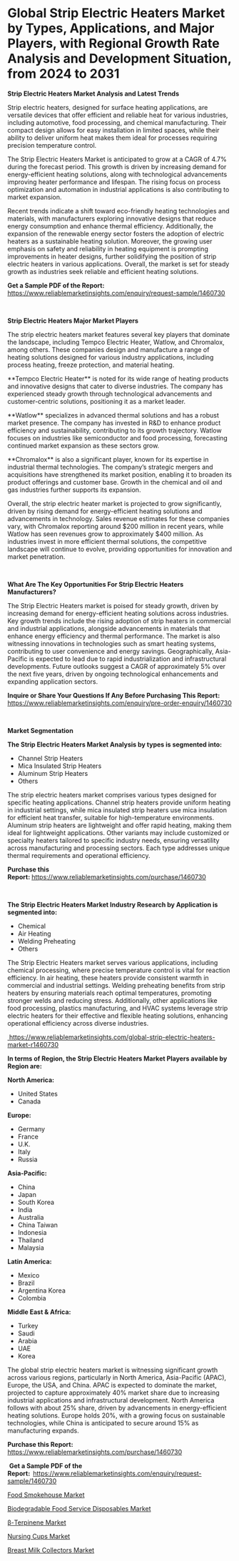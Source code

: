 <p><h1>Global Strip Electric Heaters Market by Types, Applications, and Major Players, with Regional Growth Rate Analysis and Development Situation, from 2024 to 2031</h1></p><p><strong>Strip Electric Heaters Market Analysis and Latest Trends</strong></p>
<p><p>Strip electric heaters, designed for surface heating applications, are versatile devices that offer efficient and reliable heat for various industries, including automotive, food processing, and chemical manufacturing. Their compact design allows for easy installation in limited spaces, while their ability to deliver uniform heat makes them ideal for processes requiring precision temperature control.</p><p>The Strip Electric Heaters Market is anticipated to grow at a CAGR of 4.7% during the forecast period. This growth is driven by increasing demand for energy-efficient heating solutions, along with technological advancements improving heater performance and lifespan. The rising focus on process optimization and automation in industrial applications is also contributing to market expansion.</p><p>Recent trends indicate a shift toward eco-friendly heating technologies and materials, with manufacturers exploring innovative designs that reduce energy consumption and enhance thermal efficiency. Additionally, the expansion of the renewable energy sector fosters the adoption of electric heaters as a sustainable heating solution. Moreover, the growing user emphasis on safety and reliability in heating equipment is prompting improvements in heater designs, further solidifying the position of strip electric heaters in various applications. Overall, the market is set for steady growth as industries seek reliable and efficient heating solutions.</p></p>
<p><strong>Get a Sample PDF of the Report:&nbsp;</strong> <a href="https://www.reliablemarketinsights.com/enquiry/request-sample/1460730?utm_campaign=1789&utm_medium=2&utm_source=Github&utm_content=ia&utm_term=11122024&utm_id=strip-electric-heaters">https://www.reliablemarketinsights.com/enquiry/request-sample/1460730</a></p>
<p>&nbsp;</p>
<p><strong>Strip Electric Heaters Major Market Players</strong></p>
<p><p>The strip electric heaters market features several key players that dominate the landscape, including Tempco Electric Heater, Watlow, and Chromalox, among others. These companies design and manufacture a range of heating solutions designed for various industry applications, including process heating, freeze protection, and material heating.</p><p>**Tempco Electric Heater** is noted for its wide range of heating products and innovative designs that cater to diverse industries. The company has experienced steady growth through technological advancements and customer-centric solutions, positioning it as a market leader. </p><p>**Watlow** specializes in advanced thermal solutions and has a robust market presence. The company has invested in R&D to enhance product efficiency and sustainability, contributing to its growth trajectory. Watlow focuses on industries like semiconductor and food processing, forecasting continued market expansion as these sectors grow.</p><p>**Chromalox** is also a significant player, known for its expertise in industrial thermal technologies. The company’s strategic mergers and acquisitions have strengthened its market position, enabling it to broaden its product offerings and customer base. Growth in the chemical and oil and gas industries further supports its expansion.</p><p>Overall, the strip electric heater market is projected to grow significantly, driven by rising demand for energy-efficient heating solutions and advancements in technology. Sales revenue estimates for these companies vary, with Chromalox reporting around $200 million in recent years, while Watlow has seen revenues grow to approximately $400 million. As industries invest in more efficient thermal solutions, the competitive landscape will continue to evolve, providing opportunities for innovation and market penetration.</p></p>
<p>&nbsp;</p>
<p><strong>What Are The Key Opportunities For Strip Electric Heaters Manufacturers?</strong></p>
<p><p>The Strip Electric Heaters market is poised for steady growth, driven by increasing demand for energy-efficient heating solutions across industries. Key growth trends include the rising adoption of strip heaters in commercial and industrial applications, alongside advancements in materials that enhance energy efficiency and thermal performance. The market is also witnessing innovations in technologies such as smart heating systems, contributing to user convenience and energy savings. Geographically, Asia-Pacific is expected to lead due to rapid industrialization and infrastructural developments. Future outlooks suggest a CAGR of approximately 5% over the next five years, driven by ongoing technological enhancements and expanding application sectors.</p></p>
<p><strong>Inquire or Share Your Questions If Any Before Purchasing This Report:</strong> <a href="https://www.reliablemarketinsights.com/enquiry/pre-order-enquiry/1460730?utm_campaign=1789&utm_medium=2&utm_source=Github&utm_content=ia&utm_term=11122024&utm_id=strip-electric-heaters">https://www.reliablemarketinsights.com/enquiry/pre-order-enquiry/1460730</a></p>
<p>&nbsp;</p>
<p><strong>Market Segmentation</strong></p>
<p><strong>The Strip Electric Heaters Market Analysis by types is segmented into:</strong></p>
<p><ul><li>Channel Strip Heaters</li><li>Mica Insulated Strip Heaters</li><li>Aluminum Strip Heaters</li><li>Others</li></ul></p>
<p><p>The strip electric heaters market comprises various types designed for specific heating applications. Channel strip heaters provide uniform heating in industrial settings, while mica insulated strip heaters use mica insulation for efficient heat transfer, suitable for high-temperature environments. Aluminum strip heaters are lightweight and offer rapid heating, making them ideal for lightweight applications. Other variants may include customized or specialty heaters tailored to specific industry needs, ensuring versatility across manufacturing and processing sectors. Each type addresses unique thermal requirements and operational efficiency.</p></p>
<p><strong>Purchase this Report:&nbsp;</strong><a href="https://www.reliablemarketinsights.com/purchase/1460730?utm_campaign=1789&utm_medium=2&utm_source=Github&utm_content=ia&utm_term=11122024&utm_id=strip-electric-heaters">https://www.reliablemarketinsights.com/purchase/1460730</a></p>
<p>&nbsp;</p>
<p><strong>The Strip Electric Heaters Market Industry Research by Application is segmented into:</strong></p>
<p><ul><li>Chemical</li><li>Air Heating</li><li>Welding Preheating</li><li>Others</li></ul></p>
<p><p>The Strip Electric Heaters market serves various applications, including chemical processing, where precise temperature control is vital for reaction efficiency. In air heating, these heaters provide consistent warmth in commercial and industrial settings. Welding preheating benefits from strip heaters by ensuring materials reach optimal temperatures, promoting stronger welds and reducing stress. Additionally, other applications like food processing, plastics manufacturing, and HVAC systems leverage strip electric heaters for their effective and flexible heating solutions, enhancing operational efficiency across diverse industries.</p></p>
<p><a href="https://www.reliablemarketinsights.com/global-strip-electric-heaters-market-r1460730?utm_campaign=1789&utm_medium=2&utm_source=Github&utm_content=ia&utm_term=11122024&utm_id=strip-electric-heaters">&nbsp;https://www.reliablemarketinsights.com/global-strip-electric-heaters-market-r1460730</a></p>
<p><strong>In terms of Region, the Strip Electric Heaters Market Players available by Region are:</strong></p>
<p>
    <p> <strong> North America: </strong>
        <ul>
            <li>United States</li>
            <li>Canada</li>
        </ul>
        </p> 
    <p> <strong> Europe: </strong>
        <ul>
            <li>Germany</li>
            <li>France</li>
            <li>U.K.</li>
            <li>Italy</li>
            <li>Russia</li>
        </ul>
        </p> 
    <p> <strong> Asia-Pacific: </strong>
        <ul>
            <li>China</li>
            <li>Japan</li>
            <li>South Korea</li>
            <li>India</li>
            <li>Australia</li>
            <li>China Taiwan</li>
            <li>Indonesia</li>
            <li>Thailand</li>
            <li>Malaysia</li>
        </ul>
        </p> 
    <p> <strong> Latin America: </strong>
        <ul>
            <li>Mexico</li>
            <li>Brazil</li>
            <li>Argentina Korea</li>
            <li>Colombia</li>
        </ul>
        </p> 
    <p> <strong> Middle East & Africa: </strong>
        <ul>
            <li>Turkey</li>
            <li>Saudi</li>
            <li>Arabia</li>
            <li>UAE</li>
            <li>Korea</li>
        </ul>
    </p>
    </p>
<p><p>The global strip electric heaters market is witnessing significant growth across various regions, particularly in North America, Asia-Pacific (APAC), Europe, the USA, and China. APAC is expected to dominate the market, projected to capture approximately 40% market share due to increasing industrial applications and infrastructural development. North America follows with about 25% share, driven by advancements in energy-efficient heating solutions. Europe holds 20%, with a growing focus on sustainable technologies, while China is anticipated to secure around 15% as manufacturing expands.</p></p>
<p><strong>Purchase this Report: </strong><a href="https://www.reliablemarketinsights.com/purchase/1460730?utm_campaign=1789&utm_medium=2&utm_source=Github&utm_content=ia&utm_term=11122024&utm_id=strip-electric-heaters">https://www.reliablemarketinsights.com/purchase/1460730</a></p>
<p>&nbsp;<strong>Get a Sample PDF of the Report:&nbsp;&nbsp;</strong><a href="https://www.reliablemarketinsights.com/enquiry/request-sample/1460730?utm_campaign=1789&utm_medium=2&utm_source=Github&utm_content=ia&utm_term=11122024&utm_id=strip-electric-heaters">https://www.reliablemarketinsights.com/enquiry/request-sample/1460730</a></p>
<p><strong></strong></p>
<p><p><a href="https://www.linkedin.com/pulse/food-smokehouse-market-study-industry-overview-key-competitor-swzze?utm_campaign=1789&utm_medium=2&utm_source=Github&utm_content=ia&utm_term=11122024&utm_id=strip-electric-heaters">Food Smokehouse Market</a></p><p><a href="https://www.linkedin.com/pulse/key-trends-driving-biodegradable-food-service-disposables-pglye?utm_campaign=1789&utm_medium=2&utm_source=Github&utm_content=ia&utm_term=11122024&utm_id=strip-electric-heaters">Biodegradable Food Service Disposables Market</a></p><p><a href="https://github.com/mookiesville/Market-Research-Report-List-1/blob/main/b-terpinene-market.md?utm_campaign=1789&utm_medium=2&utm_source=Github&utm_content=ia&utm_term=11122024&utm_id=strip-electric-heaters">β-Terpinene Market</a></p><p><a href="https://www.linkedin.com/pulse/nursing-cups-market-analysis-report-predicts-trends-growth-from-web5e?utm_campaign=1789&utm_medium=2&utm_source=Github&utm_content=ia&utm_term=11122024&utm_id=strip-electric-heaters">Nursing Cups Market</a></p><p><a href="https://www.linkedin.com/pulse/breast-milk-collectors-market-revenue-projections-projected-awj9e?utm_campaign=1789&utm_medium=2&utm_source=Github&utm_content=ia&utm_term=11122024&utm_id=strip-electric-heaters">Breast Milk Collectors Market</a></p></p>